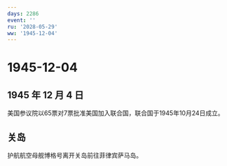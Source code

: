 ```yaml
---
days: 2286
event: ''
ru: '2028-05-29'
ww: '1945-12-04'
---
```


# 1945-12-04

## 1945 年 12 月 4 日

美国参议院以65票对7票批准美国加入联合国，联合国于1945年10月24日成立。

## 关岛

护航航空母舰博格号离开关岛前往菲律宾萨马岛。